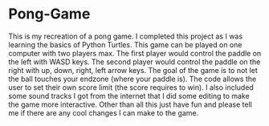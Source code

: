 # Pong-Game
This is my recreation of a pong game. 
I completed this project as I was learning the basics of Python Turtles. 
This game can be played on one computer with two players max. 
The first player would control the paddle on the left with WASD keys.
The second player would control the paddle on the right with up, down, right, left arrow keys. 
The goal of the game is to not let the ball touches your endzone (where your paddle is). 
The code allows the user to set their own score limit (the score requires to win).
I also included some sound tracks I got from the internet that I did some editing to make the game more interactive. 
Other than all this just have fun and please tell me if there are any cool changes I can make to the game. 
